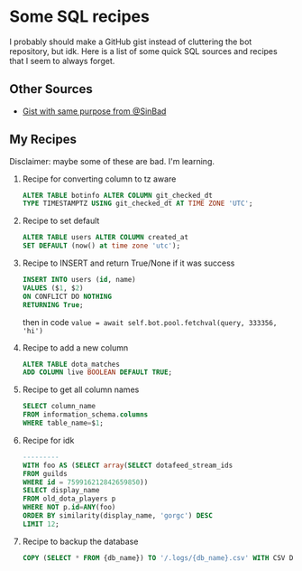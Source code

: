 # Some SQL recipes

I probably should make a GitHub gist instead of cluttering the bot repository, but idk. Here is a list of some quick SQL sources and recipes that I seem to always forget.

## Other Sources

* [Gist with same purpose from @SinBad](https://gist.github.com/mikeshardmind/d7d2c6cb19b53ab76b7d401b2716df5d)
  
## My Recipes

Disclaimer: maybe some of these are bad. I'm learning.

1. Recipe for converting column to tz aware

    ```sql
    ALTER TABLE botinfo ALTER COLUMN git_checked_dt
    TYPE TIMESTAMPTZ USING git_checked_dt AT TIME ZONE 'UTC';
    ```

2. Recipe to set default

    ```sql
    ALTER TABLE users ALTER COLUMN created_at
    SET DEFAULT (now() at time zone 'utc');
    ```

3. Recipe to INSERT and return True/None if it was success

    ```sql
    INSERT INTO users (id, name)
    VALUES ($1, $2)
    ON CONFLICT DO NOTHING
    RETURNING True;
    ```

    then in code `value = await self.bot.pool.fetchval(query, 333356, 'hi')`

4. Recipe to add a new column

    ```sql
    ALTER TABLE dota_matches
    ADD COLUMN live BOOLEAN DEFAULT TRUE;
    ```

5. Recipe to get all column names

    ```sql
    SELECT column_name
    FROM information_schema.columns
    WHERE table_name=$1;
    ```

6. Recipe for idk

    ```sql
    ---------
    WITH foo AS (SELECT array(SELECT dotafeed_stream_ids
    FROM guilds
    WHERE id = 759916212842659850))
    SELECT display_name
    FROM old_dota_players p
    WHERE NOT p.id=ANY(foo)
    ORDER BY similarity(display_name, 'gorgc') DESC
    LIMIT 12;
    ```

7. Recipe to backup the database

    ```sql
    COPY (SELECT * FROM {db_name}) TO '/.logs/{db_name}.csv' WITH CSV DELIMITER ',' HEADER
    ```
